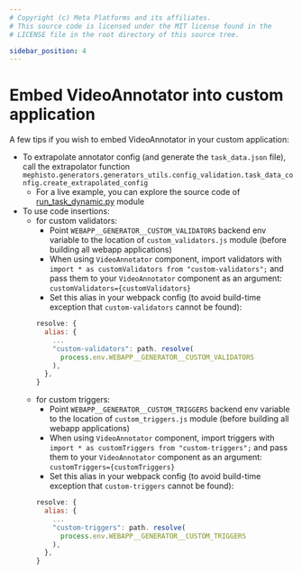 ```yaml
---
# Copyright (c) Meta Platforms and its affiliates.
# This source code is licensed under the MIT license found in the
# LICENSE file in the root directory of this source tree.

sidebar_position: 4
---
```


# Embed VideoAnnotator into custom application

A few tips if you wish to embed VideoAnnotator in your custom application:

- To extrapolate annotator config (and generate the `task_data.json` file), call the extrapolator function `mephisto.generators.generators_utils.config_validation.task_data_config.create_extrapolated_config`
    - For a live example, you can explore the source code of [run_task_dynamic.py](https://github.com/facebookresearch/Mephisto/blob/main/examples/video_annotator_demo/run_task_dynamic__local__inhouse.py) module
- To use code insertions:
    - for custom validators:
        - Point `WEBAPP__GENERATOR__CUSTOM_VALIDATORS` backend env variable to the location of `custom_validators.js` module (before building all webapp applications)
        - When using `VideoAnnotator` component, import validators with `import * as customValidators from "custom-validators";` and pass them to your `VideoAnnotator` component as an argument: `customValidators={customValidators}`
        - Set this alias in your webpack config (to avoid build-time exception that `custom-validators` cannot be found):
        ```js
        resolve: {
          alias: {
            ...
            "custom-validators": path. resolve(
              process.env.WEBAPP__GENERATOR__CUSTOM_VALIDATORS
            ),
          },
        }
        ```
    - for custom triggers:
        - Point `WEBAPP__GENERATOR__CUSTOM_TRIGGERS` backend env variable to the location of `custom_triggers.js` module (before building all webapp applications)
        - When using `VideoAnnotator` component, import triggers with `import * as customTriggers from "custom-triggers";` and pass them to your `VideoAnnotator` component as an argument: `customTriggers={customTriggers}`
        - Set this alias in your webpack config (to avoid build-time exception that `custom-triggers` cannot be found):
        ```js
        resolve: {
          alias: {
            ...
            "custom-triggers": path. resolve(
              process.env.WEBAPP__GENERATOR__CUSTOM_TRIGGERS
            ),
          },
        }
        ```
